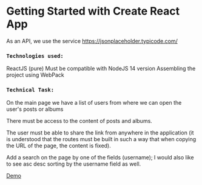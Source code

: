 # Getting Started with Create React App
As an API, we use the service https://jsonplaceholder.typicode.com/

### `Technologies used:`
ReactJS (pure)
Must be compatible with NodeJS 14 version
Assembling the project using WebPack

### `Technical Task:`
On the main page we have a list of users from where we can open the user's posts or albums

There must be access to the content of posts and albums.

The user must be able to share the link from anywhere in the application (it is understood that the routes must be built in such a way that when copying the URL of the page, the content is fixed).

Add a search on the page by one of the fields (username); I would also like to see asc desc sorting by the username field as well.

[Demo](https://volodymir-tymtsias.github.io//task_proxy-seller/) 
